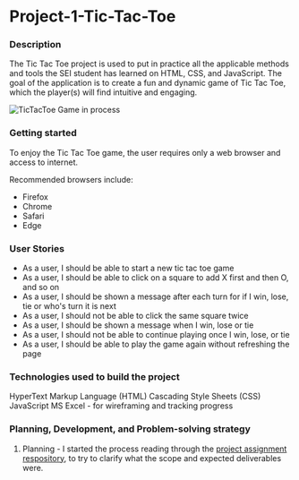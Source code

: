# Project-1-Tic-Tac-Toe
### Description
The Tic Tac Toe project is used to put in practice all the applicable methods and tools the SEI student has learned on HTML, CSS, and JavaScript.
The goal of the application is to create a fun and dynamic game of Tic Tac Toe, which the player(s) will find intuitive and engaging.

![TicTacToe Game in process](https://github.com/jwagne1/Project-1-TicTacToe/blob/main/TicTacToe-in-browser.png)

### Getting started
To enjoy the Tic Tac Toe game, the user requires only a web browser and access to internet.

Recommended browsers include: 
* Firefox
* Chrome
* Safari
* Edge

### User Stories
* As a user, I should be able to start a new tic tac toe game
* As a user, I should be able to click on a square to add X first and then O, and so on
* As a user, I should be shown a message after each turn for if I win, lose, tie or who's turn it is next
* As a user, I should not be able to click the same square twice
* As a user, I should be shown a message when I win, lose or tie
* As a user, I should not be able to continue playing once I win, lose, or tie
* As a user, I should be able to play the game again without refreshing the page

### Technologies used to build the project
HyperText Markup Language (HTML)
Cascading Style Sheets (CSS)
JavaScript
MS Excel - for wireframing and tracking progress

### Planning, Development, and Problem-solving strategy
1. Planning - I started the process reading through the [project assignment respository](https://git.generalassemb.ly/java-interapt-11-8/Project-1), to try to clarify what the scope and expected deliverables were.

